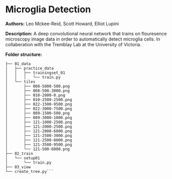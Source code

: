 # Microglia Detection

**Authors:** Leo Mckee-Reid, Scott Howard, Elliot Lupini

**Description:** A deep convolutional neural network that trains on flouresence microscopy image data in order to automatically detect microglia cells. In collaberation with the Tremblay Lab at the University of Victoria.

**Folder structure:**

```.
├── 01_data
│   ├── practice_data
│   │   ├── trainingset_01
│   │   │   └── train.py
│   └── tiles
│       ├── 008-5000-500.png
│       ├── 008-500-3000.png
│       ├── 010-2000-0.png
│       ├── 010-2500-2500.png
│       ├── 022-1500-9500.png
│       ├── 022-3000-7500.png
│       ├── 089-1500-500.png
│       ├── 089-3000-1000.png
│       ├── 121-1000-2500.png
│       ├── 121-2000-2500.png
│       ├── 121-2000-6000.png
│       ├── 121-2500-3000.png
│       ├── 121-2500-8000.png
│       ├── 121-3500-9500.png
│       └── 121-500-6000.png
├── 02_train
│   └── setup01
│       └── train.py
├── 03_view
└── create_tree.py```
